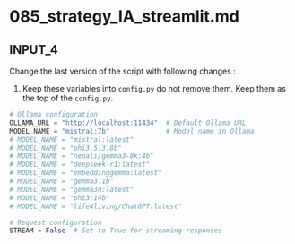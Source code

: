 
# 085_strategy_IA_streamlit.md



## INPUT_4
Change the last version of the script with following changes :
1. Keep these variables into `config.py` do not remove them. Keep them as the top of the `config.py`.

```python
# Ollama configuration
OLLAMA_URL = "http://localhost:11434"  # Default Ollama URL
MODEL_NAME = "mistral:7b"              # Model name in Ollama
# MODEL_NAME = "mistral:latest"  
# MODEL_NAME = "phi3.5:3.8b"  
# MODEL_NAME = "neoali/gemma3-8k:4b"  
# MODEL_NAME = "deepseek-r1:latest"
# MODEL_NAME = "embeddinggemma:latest"
# MODEL_NAME = "gemma3:1b"
# MODEL_NAME = "gemma3n:latest"
# MODEL_NAME = "phi3:14b"
# MODEL_NAME = "life4living/ChatGPT:latest"

# Request configuration
STREAM = False  # Set to True for streaming responses
```



